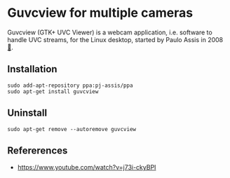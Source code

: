 # Guvcview for multiple cameras
Guvcview (GTK+ UVC Viewer) is a webcam application, i.e. software to handle UVC streams, for the Linux desktop, started by Paulo Assis in 2008 [:link:](https://en.wikipedia.org/wiki/Guvcview). 

## Installation 
```
sudo add-apt-repository ppa:pj-assis/ppa
sudo apt-get install guvcview
```
## Uninstall
```
sudo apt-get remove --autoremove guvcview
```

## Refererences
* https://www.youtube.com/watch?v=j73i-ckyBPI



